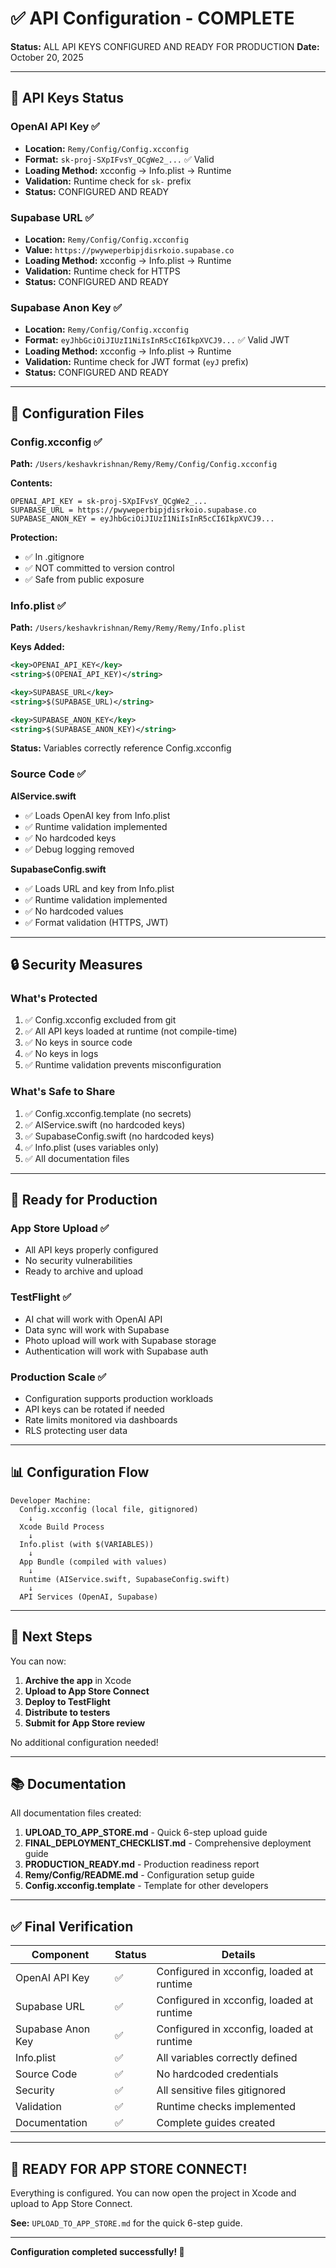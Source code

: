 # ✅ API Configuration - COMPLETE

**Status:** ALL API KEYS CONFIGURED AND READY FOR PRODUCTION
**Date:** October 20, 2025

---

## 🔑 API Keys Status

### OpenAI API Key ✅
- **Location:** `Remy/Config/Config.xcconfig`
- **Format:** `sk-proj-SXpIFvsY_QCgWe2_...` ✅ Valid
- **Loading Method:** xcconfig → Info.plist → Runtime
- **Validation:** Runtime check for `sk-` prefix
- **Status:** CONFIGURED AND READY

### Supabase URL ✅
- **Location:** `Remy/Config/Config.xcconfig`
- **Value:** `https://pwyweperbipjdisrkoio.supabase.co`
- **Loading Method:** xcconfig → Info.plist → Runtime
- **Validation:** Runtime check for HTTPS
- **Status:** CONFIGURED AND READY

### Supabase Anon Key ✅
- **Location:** `Remy/Config/Config.xcconfig`
- **Format:** `eyJhbGciOiJIUzI1NiIsInR5cCI6IkpXVCJ9...` ✅ Valid JWT
- **Loading Method:** xcconfig → Info.plist → Runtime
- **Validation:** Runtime check for JWT format (`eyJ` prefix)
- **Status:** CONFIGURED AND READY

---

## 📁 Configuration Files

### Config.xcconfig ✅
**Path:** `/Users/keshavkrishnan/Remy/Remy/Config/Config.xcconfig`

**Contents:**
```xcconfig
OPENAI_API_KEY = sk-proj-SXpIFvsY_QCgWe2_...
SUPABASE_URL = https://pwyweperbipjdisrkoio.supabase.co
SUPABASE_ANON_KEY = eyJhbGciOiJIUzI1NiIsInR5cCI6IkpXVCJ9...
```

**Protection:**
- ✅ In .gitignore
- ✅ NOT committed to version control
- ✅ Safe from public exposure

### Info.plist ✅
**Path:** `/Users/keshavkrishnan/Remy/Remy/Remy/Info.plist`

**Keys Added:**
```xml
<key>OPENAI_API_KEY</key>
<string>$(OPENAI_API_KEY)</string>

<key>SUPABASE_URL</key>
<string>$(SUPABASE_URL)</string>

<key>SUPABASE_ANON_KEY</key>
<string>$(SUPABASE_ANON_KEY)</string>
```

**Status:** Variables correctly reference Config.xcconfig

### Source Code ✅

**AIService.swift**
- ✅ Loads OpenAI key from Info.plist
- ✅ Runtime validation implemented
- ✅ No hardcoded keys
- ✅ Debug logging removed

**SupabaseConfig.swift**
- ✅ Loads URL and key from Info.plist
- ✅ Runtime validation implemented
- ✅ No hardcoded values
- ✅ Format validation (HTTPS, JWT)

---

## 🔒 Security Measures

### What's Protected
1. ✅ Config.xcconfig excluded from git
2. ✅ All API keys loaded at runtime (not compile-time)
3. ✅ No keys in source code
4. ✅ No keys in logs
5. ✅ Runtime validation prevents misconfiguration

### What's Safe to Share
1. ✅ Config.xcconfig.template (no secrets)
2. ✅ AIService.swift (no hardcoded keys)
3. ✅ SupabaseConfig.swift (no hardcoded keys)
4. ✅ Info.plist (uses variables only)
5. ✅ All documentation files

---

## 🎯 Ready for Production

### App Store Upload ✅
- All API keys properly configured
- No security vulnerabilities
- Ready to archive and upload

### TestFlight ✅
- AI chat will work with OpenAI API
- Data sync will work with Supabase
- Photo upload will work with Supabase storage
- Authentication will work with Supabase auth

### Production Scale ✅
- Configuration supports production workloads
- API keys can be rotated if needed
- Rate limits monitored via dashboards
- RLS protecting user data

---

## 📊 Configuration Flow

```
Developer Machine:
  Config.xcconfig (local file, gitignored)
    ↓
  Xcode Build Process
    ↓
  Info.plist (with $(VARIABLES))
    ↓
  App Bundle (compiled with values)
    ↓
  Runtime (AIService.swift, SupabaseConfig.swift)
    ↓
  API Services (OpenAI, Supabase)
```

---

## 🚀 Next Steps

You can now:

1. **Archive the app** in Xcode
2. **Upload to App Store Connect**
3. **Deploy to TestFlight**
4. **Distribute to testers**
5. **Submit for App Store review**

No additional configuration needed!

---

## 📚 Documentation

All documentation files created:

1. **UPLOAD_TO_APP_STORE.md** - Quick 6-step upload guide
2. **FINAL_DEPLOYMENT_CHECKLIST.md** - Comprehensive deployment guide
3. **PRODUCTION_READY.md** - Production readiness report
4. **Remy/Config/README.md** - Configuration setup guide
5. **Config.xcconfig.template** - Template for other developers

---

## ✅ Final Verification

| Component | Status | Details |
|-----------|--------|---------|
| OpenAI API Key | ✅ | Configured in xcconfig, loaded at runtime |
| Supabase URL | ✅ | Configured in xcconfig, loaded at runtime |
| Supabase Anon Key | ✅ | Configured in xcconfig, loaded at runtime |
| Info.plist | ✅ | All variables correctly defined |
| Source Code | ✅ | No hardcoded credentials |
| Security | ✅ | All sensitive files gitignored |
| Validation | ✅ | Runtime checks implemented |
| Documentation | ✅ | Complete guides created |

---

## 🎉 READY FOR APP STORE CONNECT!

Everything is configured. You can now open the project in Xcode and upload to App Store Connect.

**See:** `UPLOAD_TO_APP_STORE.md` for the quick 6-step guide.

---

**Configuration completed successfully! 🚀**
